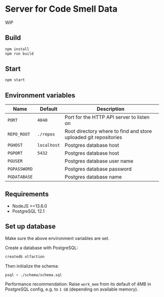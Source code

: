 # Server for Code Smell Data

WIP

## Build

```sh
npm install
npm run build
```

## Start

```sh
npm start
```

## Environment variables

| Name         | Default     | Description                                                      |
| ------------ | ----------- | ---------------------------------------------------------------- |
| `PORT`       | `4040`      | Port for the HTTP API server to listen on                        |
| `REPO_ROOT`  | `./repos`   | Root directory where to find and store uploaded git repositories |
| `PGHOST`     | `localhost` | Postgres database host                                           |
| `PGPORT`     | `5432`      | Postgres database host                                           |
| `PGUSER`     |             | Postgres database user name                                      |
| `PGPASSWORD` |             | Postgres database password                                       |
| `PGDATABASE` |             | Postgres database name                                           |

## Requirements

- NodeJS >=13.6.0
- PostgreSQL 12.1

## Set up database

Make sure the above environment variables are set.

Create a database with PostgreSQL:

```sh
createdb olfaction
```

Then initialize the schema:

```sh
psql < ./schema/schema.sql
```

Performance recommendation:
Raise `work_mem` from its default of 4MB in PostgreSQL config, e.g. to `1 GB` (depending on available memory).
